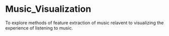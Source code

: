 # Music_Visualization
To explore methods of feature extraction of music relavent to visualizing the experience of listening to music.
